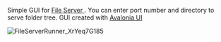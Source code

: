 Simple GUI for <a href = "https://github.com/BurakDemir-F/FileServer/tree/master"> File Server </a>. You can enter port number and directory to serve folder tree.
GUI created with <a href = "https://github.com/AvaloniaUI/Avalonia"> Avalonia UI </a>


![FileServerRunner_XrYeq7G185](https://github.com/user-attachments/assets/5d034c4b-eb79-4db4-a27e-d6af6fa2012f)
